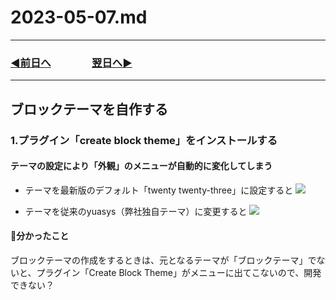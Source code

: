 # 2023-05-07.md

---
### [◀️前日へ](https://github.com/yuasys/chatty-journal/blob/main/2023/05/2023-05-06.md)&emsp;&emsp;&emsp;&emsp;[翌日へ▶️](https://github.com/yuasys/chatty-journal/blob/main/2023/05/2023-05-08.md)
---
ブロックテーマを自作する
---

### 1.プラグイン「create block theme」をインストールする

#### テーマの設定により「外観」のメニューが自動的に変化してしまう

- テーマを最新版のデフォルト「twenty twenty-three」に設定すると
![](https://hackmd.io/_uploads/rkUXUZHVh.png)

- テーマを従来のyuasys（弊社独自テーマ）に変更すると
![](https://hackmd.io/_uploads/By9n8-SV2.png)

#### 📌分かったこと

ブロックテーマの作成をするときは、元となるテーマが「ブロックテーマ」でないと、プラグイン「Create Block Theme」がメニューに出てこないので、開発できない？

